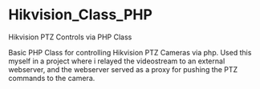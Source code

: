 # Hikvision_Class_PHP
Hikvision PTZ Controls via PHP Class

Basic PHP Class for controlling Hikvision PTZ Cameras via php. Used this myself in a project where i relayed the videostream to an external webserver, and the webserver served as a proxy for pushing the PTZ commands to the camera.
